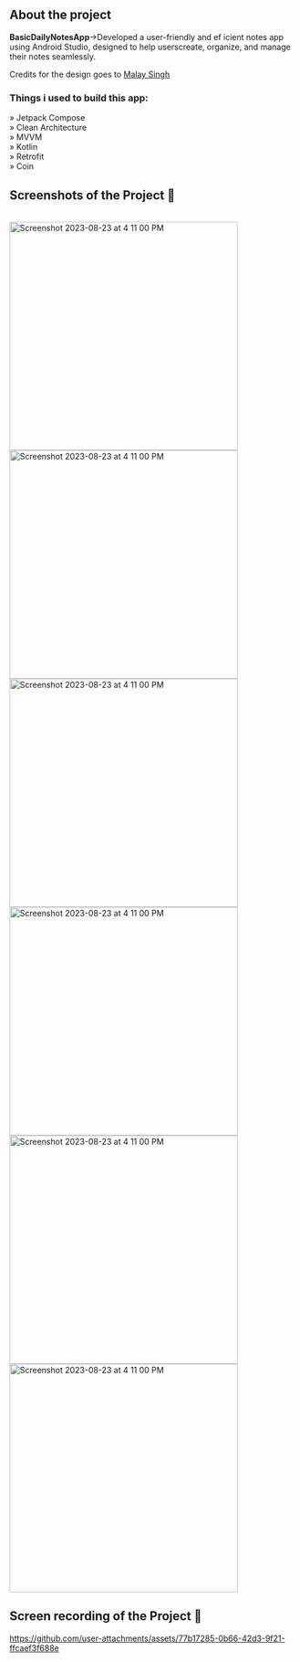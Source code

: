 <h2>About the project</h2>

<p><b>BasicDailyNotesApp</b>->Developed a user-friendly and ef icient notes app using Android Studio, designed to help userscreate, organize, and manage
their notes seamlessly.</p>

<p>Credits for the design goes to <a href=https://www.linkedin.com/in/malay-singh-73881322b/'>Malay Singh</a></p>

<h3>Things i used to build this app:</h3>
» Jetpack Compose <br>
» Clean Architecture  <br>
» MVVM  <br>
» Kotlin  <br>
» Retrofit  <br>
» Coin

<h2>Screenshots of the Project 📸</h2>
<br>

<img width="400" alt="Screenshot 2023-08-23 at 4 11 00 PM" src="https://github.com/user-attachments/assets/3620bc61-1313-4a6c-948d-26b5ba242827">
<img width="400" alt="Screenshot 2023-08-23 at 4 11 00 PM" src="https://github.com/user-attachments/assets/029ad10a-8eec-4056-a878-d5c342b3f520"><br>
<img width="400" alt="Screenshot 2023-08-23 at 4 11 00 PM" src="https://github.com/user-attachments/assets/7ead6326-dc5b-43b4-96db-8eb39f21ece6">
<img width="400" alt="Screenshot 2023-08-23 at 4 11 00 PM" src="https://github.com/user-attachments/assets/70b07ee9-1910-4321-b258-a950f0d23fde"><br>
<img width="400" alt="Screenshot 2023-08-23 at 4 11 00 PM" src="https://github.com/user-attachments/assets/3bb3354a-7632-4088-93e4-9d944056e46a">
<img width="400" alt="Screenshot 2023-08-23 at 4 11 00 PM" src="https://github.com/user-attachments/assets/2166706e-9a46-4f05-96c1-c010cbb06498"><br>

<h2>Screen recording of the Project 📸</h2>

https://github.com/user-attachments/assets/77b17285-0b66-42d3-9f21-ffcaef3f688e
